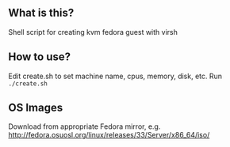 ## What is this?
Shell script for creating kvm fedora guest with virsh

## How to use?
Edit create.sh to set machine name, cpus, memory, disk, etc.
Run ```./create.sh```

## OS Images
Download from appropriate Fedora mirror, e.g. http://fedora.osuosl.org/linux/releases/33/Server/x86_64/iso/
